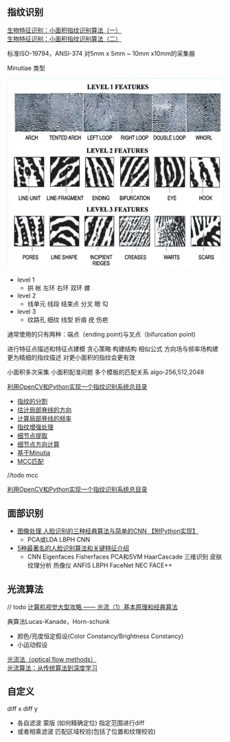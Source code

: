 ## 指纹识别

[生物特征识别：小面积指纹识别算法（一）](https://zhuanlan.zhihu.com/p/29136395)  
[生物特征识别：小面积指纹识别算法（二）](https://zhuanlan.zhihu.com/p/29523452)

标准ISO-19794，ANSI-374
对5mm x 5mm ~ 10mm x10mm的采集器

Minutiae 类型

![fingerprint-minutiae](./img/fingerprint-minutiae.webp)

- level 1
    - 拱 帐 左环 右环 双环 螺
- level 2
    - 线单元 线段 结束点 分叉 眼 勾
- level 3
    - 纹路孔 细纹 线型 折痕 疣 伤疤

通常使用的只有两种：端点（ending point)与叉点（bifurcation point)

进行特征点描述和特征点建模
贪心策略 构建结构 相似公式
方向场与频率场构建更为精细的指纹描述 对更小面积的指纹会更有效

小面积多次采集 小面积配准问题 多个模板的匹配关系
algo-256,512,2048

[利用OpenCV和Python实现一个指纹识别系统总目录](https://blog.csdn.net/MrCharles/article/details/114379513)

- [指纹的分割](https://firstai.blog.csdn.net/article/details/113511726)
- [估计局部脊线的方向](https://firstai.blog.csdn.net/article/details/113511726)
- [计算局部脊线的频率](https://firstai.blog.csdn.net/article/details/113520005)
- [指纹增强处理](https://firstai.blog.csdn.net/article/details/114370198)
- [细节点提取](https://firstai.blog.csdn.net/article/details/114373694)
- [细节点方向计算](https://firstai.blog.csdn.net/article/details/114377912)
- [基于Minutia](https://firstai.blog.csdn.net/article/details/114378722)
- [MCC匹配](https://firstai.blog.csdn.net/article/details/114378722)

//todo mcc

[利用OpenCV和Python实现一个指纹识别系统总目录](https://www.comp.hkbu.edu.hk/wsb2021/lecturer_details.php?lect_id=2)

## 面部识别
- [图像处理 人脸识别的三种经典算法与简单的CNN 【附Python实现】](https://www.cnblogs.com/FUJI-Mount/p/13021143.html)
    - PCA或LDA LBPH CNN
- [5种最著名的人脸识别算法和关键特征介绍](https://zhuanlan.zhihu.com/p/437153104)
    - CNN Eigenfaces Fisherfaces PCA和SVM HaarCascade 三维识别 皮肤纹理分析 热像仪 ANFIS LBPH FaceNet NEC FACE++


## 光流算法
// todo
[计算机视觉大型攻略 —— 光流（1）基本原理和经典算法](https://blog.csdn.net/plateros/article/details/102931138)

典算法Lucas-Kanade，Horn-schunk

- 颜色/亮度恒定假设(Color Constancy/Brightness Constancy)
- 小运动假设

[光流法（optical flow methods）](https://zhuanlan.zhihu.com/p/384651830)  
[光流算法：从传统算法到深度学习](https://zhuanlan.zhihu.com/p/660866515)  

## 自定义
diff x diff y 
 - 各自滤波 蒙版 (如何精确定位) 指定范围进行diff
 - 或者相乘滤波 匹配区域校验(包括了位置和纹理校验)   

